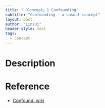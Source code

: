 ```yaml
---
title: "「Concept」1 Confounding"
subtitle: "Confounding - a casual concept"
layout: post
author: "Linsui"
header-style: text
tags:
  - Concept
---
```


# Description



# Reference

-  [Confound: wiki](https://en.wikipedia.org/wiki/Confounding)